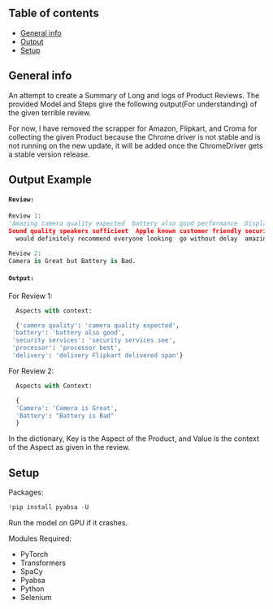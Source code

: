 ## Table of contents
* [General info](#general-info)
* [Output](#output)
* [Setup](#setup)

## General info
An attempt to create a Summary of Long and logs of Product Reviews. The provided Model and Steps give the following output(For understanding) of the given terrible review.      
  
For now, I have removed the scrapper for Amazon, Flipkart, and Croma for collecting the given Product because the Chrome driver is not stable and is not running on the new update, it will be added once the ChromeDriver gets a stable version release.


## Output Example

#### **`Review:`**
```python
Review 1:  
'Amazing camera quality expected  battery also good performance  Display  body  touch experience best Ive ever   
Sound quality speakers sufficient  Apple known customer friendly security services see  processor best work  
  would definitely recommend everyone looking  go without delay  amazing thing delivery  Flipkart delivered span'
```

```python
Review 2:
Camera is Great but Battery is Bad.
```

#### **`Output:`**

  For Review 1:
```python
  Aspects with context:

  {'camera quality': 'camera quality expected',
 'battery': 'battery also good',
 'security services': 'security services see',
 'processor': 'processor best',
 'delivery': 'delivery Flipkart delivered span'}
```

  For Review 2:
```python
  Aspects with Context:

  {
  'Camera': 'Camera is Great',
  'Battery': "Battery is Bad"
  }
```
In the dictionary, Key is the Aspect of the Product, and Value is the context of the Aspect as given in the review.

## Setup
Packages: 
```python
!pip install pyabsa -U
```
Run the model on GPU if it crashes.  
  
Modules Required:  
- PyTorch
- Transformers
- SpaCy
- Pyabsa
- Python
- Selenium




